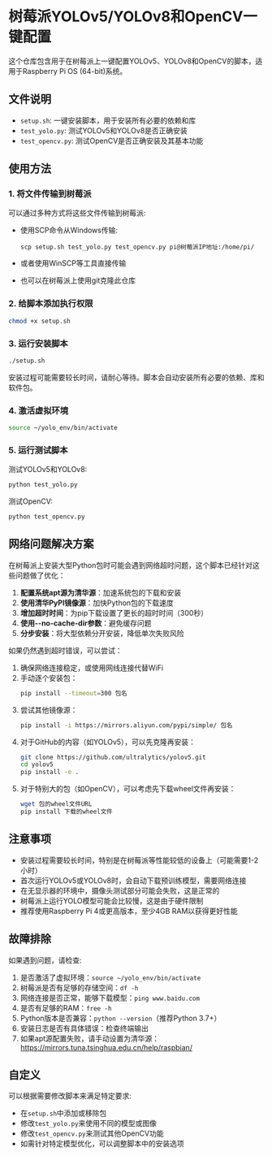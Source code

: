 # 树莓派YOLOv5/YOLOv8和OpenCV一键配置

这个仓库包含用于在树莓派上一键配置YOLOv5、YOLOv8和OpenCV的脚本，适用于Raspberry Pi OS (64-bit)系统。

## 文件说明

- `setup.sh`: 一键安装脚本，用于安装所有必要的依赖和库
- `test_yolo.py`: 测试YOLOv5和YOLOv8是否正确安装
- `test_opencv.py`: 测试OpenCV是否正确安装及其基本功能

## 使用方法

### 1. 将文件传输到树莓派

可以通过多种方式将这些文件传输到树莓派:

- 使用SCP命令从Windows传输:
  ```
  scp setup.sh test_yolo.py test_opencv.py pi@树莓派IP地址:/home/pi/
  ```
  
- 或者使用WinSCP等工具直接传输

- 也可以在树莓派上使用git克隆此仓库

### 2. 给脚本添加执行权限

```bash
chmod +x setup.sh
```

### 3. 运行安装脚本

```bash
./setup.sh
```

安装过程可能需要较长时间，请耐心等待。脚本会自动安装所有必要的依赖、库和软件包。

### 4. 激活虚拟环境

```bash
source ~/yolo_env/bin/activate
```

### 5. 运行测试脚本

测试YOLOv5和YOLOv8:
```bash
python test_yolo.py
```

测试OpenCV:
```bash
python test_opencv.py
```

## 网络问题解决方案

在树莓派上安装大型Python包时可能会遇到网络超时问题，这个脚本已经针对这些问题做了优化：

1. **配置系统apt源为清华源**：加速系统包的下载和安装
2. **使用清华PyPI镜像源**：加快Python包的下载速度
3. **增加超时时间**：为pip下载设置了更长的超时时间（300秒）
4. **使用--no-cache-dir参数**：避免缓存问题
5. **分步安装**：将大型依赖分开安装，降低单次失败风险

如果仍然遇到超时错误，可以尝试：

1. 确保网络连接稳定，或使用网线连接代替WiFi
2. 手动逐个安装包：
   ```bash
   pip install --timeout=300 包名
   ```
3. 尝试其他镜像源：
   ```bash
   pip install -i https://mirrors.aliyun.com/pypi/simple/ 包名
   ```
4. 对于GitHub的内容（如YOLOv5），可以先克隆再安装：
   ```bash
   git clone https://github.com/ultralytics/yolov5.git
   cd yolov5
   pip install -e .
   ```
5. 对于特别大的包（如OpenCV），可以考虑先下载wheel文件再安装：
   ```bash
   wget 包的wheel文件URL
   pip install 下载的wheel文件
   ```

## 注意事项

- 安装过程需要较长时间，特别是在树莓派等性能较低的设备上（可能需要1-2小时）
- 首次运行YOLOv5或YOLOv8时，会自动下载预训练模型，需要网络连接
- 在无显示器的环境中，摄像头测试部分可能会失败，这是正常的
- 树莓派上运行YOLO模型可能会比较慢，这是由于硬件限制
- 推荐使用Raspberry Pi 4或更高版本，至少4GB RAM以获得更好性能

## 故障排除

如果遇到问题，请检查:

1. 是否激活了虚拟环境：`source ~/yolo_env/bin/activate`
2. 树莓派是否有足够的存储空间：`df -h`
3. 网络连接是否正常，能够下载模型：`ping www.baidu.com`
4. 是否有足够的RAM：`free -h`
5. Python版本是否兼容：`python --version`（推荐Python 3.7+）
6. 安装日志是否有具体错误：检查终端输出
7. 如果apt源配置失败，请手动设置为清华源：https://mirrors.tuna.tsinghua.edu.cn/help/raspbian/

## 自定义

可以根据需要修改脚本来满足特定要求:

- 在`setup.sh`中添加或移除包
- 修改`test_yolo.py`来使用不同的模型或图像
- 修改`test_opencv.py`来测试其他OpenCV功能
- 如需针对特定模型优化，可以调整脚本中的安装选项 